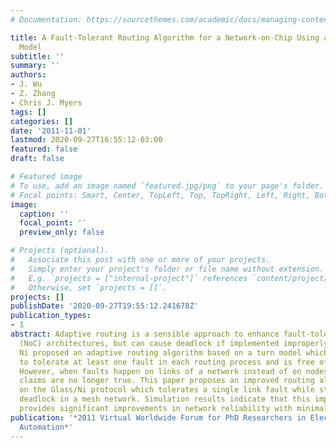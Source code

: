 ```yaml
---
# Documentation: https://sourcethemes.com/academic/docs/managing-content/

title: A Fault-Tolerant Routing Algorithm for a Network-on-Chip Using a Link Fault
  Model
subtitle: ''
summary: ''
authors:
- J. Wu
- Z. Zhang
- Chris J. Myers
tags: []
categories: []
date: '2011-11-01'
lastmod: 2020-09-27T16:55:12-03:00
featured: false
draft: false

# Featured image
# To use, add an image named `featured.jpg/png` to your page's folder.
# Focal points: Smart, Center, TopLeft, Top, TopRight, Left, Right, BottomLeft, Bottom, BottomRight.
image:
  caption: ''
  focal_point: ''
  preview_only: false

# Projects (optional).
#   Associate this post with one or more of your projects.
#   Simply enter your project's folder or file name without extension.
#   E.g. `projects = ["internal-project"]` references `content/project/deep-learning/index.md`.
#   Otherwise, set `projects = []`.
projects: []
publishDate: '2020-09-27T19:55:12.241678Z'
publication_types:
- 1
abstract: Adaptive routing is a sensible approach to enhance fault-tolerance in Network-on-Chip
  (NoC) architectures, but can cause deadlock if implemented improperly. Glass and
  Ni proposed an adaptive routing algorithm based on a turn model which is proven
  to tolerate at least one fault in each routing process and is free of deadlock.
  However, when faults happen on links of a network instead of on nodes, these two
  claims are no longer true. This paper proposes an improved routing algorithm based
  on the Glass/Ni protocol which tolerates a single link fault while still avoiding
  deadlock in a mesh network. Simulation results indicate that this improved algorithm
  provides significant improvements in network reliability with minimal cost.
publication: '*2011 Virtual Worldwide Forum for PhD Researchers in Electronic Design
  Automation*'
---
```

